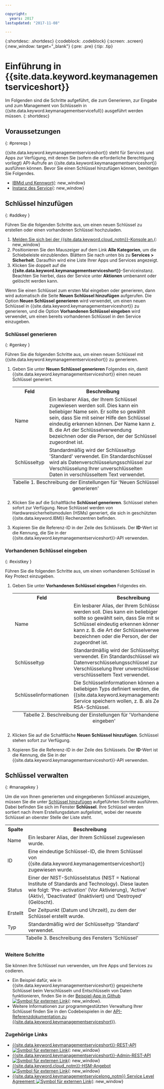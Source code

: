 ```yaml
---

copyright:
  years: 2017
lastupdated: "2017-11-08"

---
```


{:shortdesc: .shortdesc}
{:codeblock: .codeblock}
{:screen: .screen}
{:new_window: target="_blank"}
{:pre: .pre}
{:tip: .tip}

# Einführung in {{site.data.keyword.keymanagementserviceshort}}

Im Folgenden sind die Schritte aufgeführt, die zum Generieren, zur Eingabe und zum Management von Schlüsseln in {{site.data.keyword.keymanagementservicefull}} ausgeführt werden müssen.
{: shortdesc}

## Voraussetzungen
{: #prereqs }

{{site.data.keyword.keymanagementserviceshort}} steht für Services und Apps zur Verfügung, mit denen Sie (sofern die erforderliche Berechtigung vorliegt) API-Aufrufe an {{site.data.keyword.keymanagementserviceshort}} ausführen können. Bevor Sie einen Schlüssel hinzufügen können, benötigen Sie Folgendes.
- [IBMid und Kennwort](https://console.bluemix.net/docs/admin/adminpublic.html#signing-up-for-bluemix){: new_window}
- [Instanz des Service](https://console.ng.bluemix.net/catalog/services/key-protect/?taxonomyNavigation=apps){: new_window}

## Schlüssel hinzufügen
{: #addkey }

Führen Sie die folgenden Schritte aus, um einen neuen Schlüssel zu erstellen oder einen vorhandenen Schlüssel hochzuladen.

1. [Melden Sie sich bei der {{site.data.keyword.cloud_notm}}-Konsole an.](https://console.bluemix.net/catalog){: new_window}
2. Positionieren Sie den Mauszeiger auf dem Link **Alle Kategorien**, um die Schiebeleiste einzublenden. Blättern Sie nach unten bis zu **Services > Sicherheit**. Daraufhin wird eine Liste Ihrer Apps und Services angezeigt.
3. Klicken Sie doppelt auf die **{{site.data.keyword.keymanagementserviceshort}}**-Serviceinstanz. Beachten Sie hierbei, dass der Service unter **Aktionen** umbenannt oder gelöscht werden kann.

Wenn Sie einen Schlüssel zum ersten Mal eingeben oder generieren, dann wird automatisch die Seite **Neuen Schlüssel hinzufügen** aufgerufen. Die Option **Neuen Schlüssel generieren** wird verwendet, um einen neuen Schlüssel in {{site.data.keyword.keymanagementserviceshort}} zu generieren, und die Option **Vorhandenen Schlüssel eingeben** wird verwendet, um einen bereits vorhandenen Schlüssel in den Service einzugeben.

### Schlüssel generieren
{: #genkey }

Führen Sie die folgenden Schritte aus, um einen neuen Schlüssel mit {{site.data.keyword.keymanagementserviceshort}} zu generieren.

1. Geben Sie unter **Neuen Schlüssel generieren** Folgendes ein, damit {{site.data.keyword.keymanagementserviceshort}} einen neuen Schlüssel generiert.
    <table>
      <tr>
        <th>Feld</th>
        <th>Beschreibung</th>
      </tr>
      <tr>
        <td>Name</td>
        <td>Ein lesbarer Alias, der Ihrem Schlüssel zugewiesen werden soll. Dies kann ein beliebiger Name sein. Er sollte so gewählt sein, dass Sie mit seiner Hilfe den Schlüssel eindeutig erkennen können. Der Name kann z. B. die Art der Schlüsselverwendung bezeichnen oder die Person, der der Schlüssel zugeordnet ist.</td>
      </tr>
      <tr>
        <td>Schlüsseltyp</td>
        <td>Standardmäßig wird der Schlüsseltyp 'Standard' verwendet. Ein Standardschlüssel wird als Datenverschlüsselungsschlüssel zur Verschlüsselung Ihrer unverschlüsselten Daten in verschlüsseltem Text verwendet.</td>
      </tr>
        <caption style="caption-side:bottom;">Tabelle 1. Beschreibung der Einstellungen für 'Neuen Schlüssel generieren'</caption>
    </table>

2. Klicken Sie auf die Schaltfläche **Schlüssel generieren**. Schlüssel stehen sofort zur Verfügung. Neue Schlüssel werden von Hardwaresicherheitsmodulen (HSMs) generiert, die sich in geschützten {{site.data.keyword.IBM}} Rechenzentren befinden.
3. Kopieren Sie die Referenz-ID in der Zeile des Schlüssels. Der **ID**-Wert ist die Kennung, die Sie in der {{site.data.keyword.keymanagementserviceshort}}-API verwenden.

### Vorhandenen Schlüssel eingeben
{: #existkey }

Führen Sie die folgenden Schritte aus, um einen vorhandenen Schlüssel in Key Protect einzugeben.

1. Geben Sie unter **Vorhandenen Schlüssel eingeben** Folgendes ein.
    <table>
      <tr>
        <th>Feld</th>
        <th>Beschreibung</th>
      </tr>
      <tr>
        <td>Name</td>
        <td>Ein lesbarer Alias, der Ihrem Schlüssel zugewiesen werden soll. Dies kann ein beliebiger Name sein. Er sollte so gewählt sein, dass Sie mit seiner Hilfe den Schlüssel eindeutig erkennen können. Der Name kann z. B. die Art der Schlüsselverwendung bezeichnen oder die Person, der der Schlüssel zugeordnet ist.</td>
      </tr>
      <tr>
        <td>Schlüsseltyp</td>
        <td>Standardmäßig wird der Schlüsseltyp 'Standard' verwendet. Ein Standardschlüssel wird als Datenverschlüsselungsschlüssel zur Verschlüsselung Ihrer unverschlüsselten Daten in verschlüsseltem Text verwendet.</td>
      </tr>
      <tr>
        <td>Schlüsselinformationen</td>
        <td>Die Schlüsselinformationen können als Daten eines beliebigen Typs definiert werden, die Sie im {{site.data.keyword.keymanagementserviceshort}}-Service speichern wollen, z. B. als Zertifikat oder RSA-Schlüssel.</td>
      </tr>
        <caption style="caption-side:bottom;">Tabelle 2. Beschreibung der Einstellungen für 'Vorhandenen Schlüssel eingeben'</caption>
    </table>

2. Klicken Sie auf die Schaltfläche **Neuen Schlüssel hinzufügen**. Schlüssel stehen sofort zur Verfügung.
3. Kopieren Sie die Referenz-ID in der Zeile des Schlüssels. Der **ID**-Wert ist die Kennung, die Sie in der {{site.data.keyword.keymanagementserviceshort}}-API verwenden.

## Schlüssel verwalten
{: #managekey }

Um die von Ihnen generierten und eingegebenen Schlüssel anzuzeigen, müssen Sie die unter [Schlüssel hinzufügen](index.html#addkey) aufgeführten Schritte ausführen. Dabei befinden Sie sich im Fenster **Schlüssel**. Ihre Schlüssel werden sortiert nach ihrem Erstellungsdatum aufgelistet, wobei der neueste Schlüssel an oberster Stelle der Liste steht.
<table>
      <tr>
        <th>Spalte</th>
        <th>Beschreibung</th>
      </tr>
      <tr>
        <td>Name</td>
        <td>Ein lesbarer Alias, der Ihrem Schlüssel zugewiesen wurde.</td>
      </tr>
      <tr>
        <td>ID</td>
        <td>Eine eindeutige Schlüssel-ID, die Ihrem Schlüssel von {{site.data.keyword.keymanagementserviceshort}} zugewiesen wurde.</td>
      </tr>
      <tr>
        <td>Status</td>
        <td>Einer der NIST-Schlüsselstatus (NIST = National Institute of Standards and Technology). Diese lauten wie folgt: 'Pre-activation' (Vor Aktivierung), 'Active' (Aktiv), 'Deactivated' (Inaktiviert) und 'Destroyed' (Gelöscht).<td>
      </tr>
      <tr>
        <td>Erstellt</td>
        <td>Der Zeitpunkt (Datum und Uhrzeit), zu dem der Schlüssel erstellt wurde.</td>
      </tr>
      <tr>
        <td>Typ</td>
        <td>Standardmäßig wird der Schlüsseltyp 'Standard' verwendet.</td>
      </tr>
      <caption style="caption-side:bottom;">Tabelle 3. Beschreibung des Fensters 'Schlüssel'</caption>
    </table>

### Weitere Schritte

Sie können Ihre Schlüssel nun verwenden, um Ihre Apps und Services zu codieren.

- Ein Beispiel dafür, wie in {{site.data.keyword.keymanagementserviceshort}} gespeicherte Schlüssel beim Verschlüsseln und Entschlüsseln von Daten funktionieren, finden Sie in der [Beispiel-App in Github ![Symbol für externen Link](../../icons/launch-glyph.svg "Symbol für externen Link")](https://github.com/IBM-Bluemix/key-protect-helloworld-python){: new_window}.
- Weitere Informationen zur programmgestützten Verwaltung Ihrer Schlüssel finden Sie in den Codebeispielen in der [API-Referenzdokumentation zu {{site.data.keyword.keymanagementserviceshort}}](https://console.ng.bluemix.net/apidocs/639).

### Zugehörige Links

- [{{site.data.keyword.keymanagementserviceshort}}-REST-API ![Symbol für externen Link](../../icons/launch-glyph.svg "Symbol für externen Link")](https://console.ng.bluemix.net/apidocs/639){: new_window}
- [{{site.data.keyword.keymanagementserviceshort}}-Admin-REST-API ![Symbol für externen Link](../../icons/launch-glyph.svg "Symbol für externen Link")](https://docs-admin-keyprotect.ng.bluemix.net/){: new_window}
- [{{site.data.keyword.cloud_notm}}-HSM-Angebot ![Symbol für externen Link](../../icons/launch-glyph.svg "Symbol für externen Link")](http://www.softlayer.com/ibm-cloud-hsm){: new_window}
- [{{site.data.keyword.keymanagementservicelong_notm}} Service Level Agreement ![Symbol für externen Link](../../icons/launch-glyph.svg "Symbol für externen Link")](http://www-03.ibm.com/software/sla/sladb.nsf/sla/bm-7603-01){: new_window}
